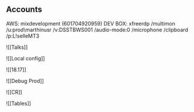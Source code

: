## Accounts
AWS: mixdevelopment (601704920959)
DEV BOX: xfreerdp /multimon /u:prod\\marthinusr /v:DSSTBWS001 /audio-mode:0 /microphone /clipboard /p:L\!selleMT3

![[Talks]]

![[Local config]]

![[18.17]]


![[Debug Prod]]

![[CR]]

![[Tables]]
